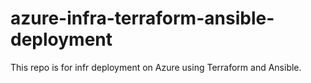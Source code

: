# azure-infra-terraform-ansible-deployment
This repo is for infr deployment on Azure using Terraform and Ansible.

